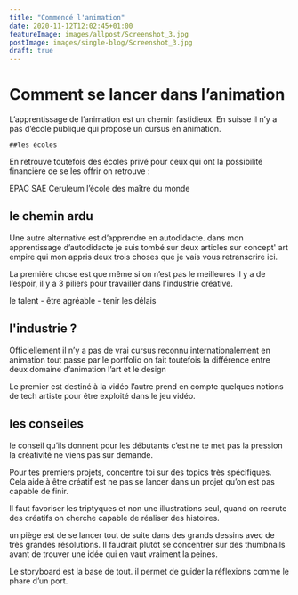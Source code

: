 ```yaml
---
title: "Commencé l'animation"
date: 2020-11-12T12:02:45+01:00
featureImage: images/allpost/Screenshot_3.jpg
postImage: images/single-blog/Screenshot_3.jpg
draft: true
---
```


# Comment se lancer dans l’animation
    
L’apprentissage de l’animation est un chemin fastidieux. En suisse il n’y a pas d’école publique qui propose un cursus en animation. 

    ##les écoles 


En retrouve toutefois des écoles privé pour ceux qui ont la possibilité financière de se les offrir on retrouve :

EPAC
SAE 
Ceruleum
l’école des maître du monde

## le chemin ardu 
Une autre alternative est d’apprendre en autodidacte. 
dans mon apprentissage d’autodidacte je suis tombé sur deux articles sur concept' art empire qui mon appris deux trois choses que je vais vous retranscrire ici. 

La première chose est que même si on n’est pas le meilleures il y a de l’espoir, il y a 3 piliers pour travailler dans l'industrie créative. 

le talent - être agréable - tenir les délais 

## l'industrie ?
Officiellement il n’y a pas de vrai cursus reconnu internationalement en animation tout passe par le portfolio on fait toutefois la différence entre deux domaine d’animation l’art et le design 

Le premier est destiné à la vidéo l’autre prend en compte quelques notions de tech artiste pour être exploité dans le jeu vidéo. 

## les conseiles 
le conseil qu’ils donnent pour les débutants c’est ne te met pas la pression la créativité ne viens pas sur demande. 

Pour tes premiers projets, concentre toi sur des topics très spécifiques. Cela aide à être créatif est ne pas se lancer dans un projet qu’on est pas capable de finir.

Il faut favoriser les triptyques et non une illustrations seul, quand on recrute des créatifs on cherche capable de réaliser des histoires.
 
un piège est de se lancer tout de suite dans des grands dessins avec de très grandes résolutions. Il faudrait plutôt se concentrer sur des thumbnails avant de trouver une idée qui en vaut vraiment la peines.  

Le storyboard est la base de tout. il permet de guider la réflexions comme le phare d’un port.   